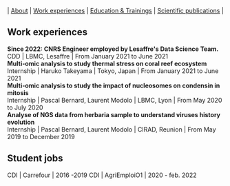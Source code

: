 |  [About](./) | [Work experiences](./work-exp.md) | [Education & Trainings](./education.html) | [Scientific publications](./scientific-publications.html) | 


## Work experiences

**Since 2022: CNRS Engineer employed by Lesaffre's Data Science Team.** <br>
CDD | LBMC, Lesaffre | From January 2021 to June 2021
<br>
**Multi-omic analysis to study thermal stress on coral reef ecosystem** <br>
Internship | Haruko Takeyama | Tokyo, Japan | From January 2021 to June 2021
<br>
**Multi-omic analysis to study the impact of nucleosomes on condensin in mitosis** <br>
Internship |  Pascal Bernard, Laurent Modolo | LBMC, Lyon | From May 2020 to July 2020
<br>
**Analyse of NGS data from herbaria sample to understand viruses history evolution** <br>
Internship |  Pascal Bernard, Laurent Modolo | CIRAD, Reunion | From May 2019 to December 2019

## Student jobs

CDI | Carrefour | 2016 -2019 
CDI | AgriEmploiO1 | 2020 - feb. 2022
